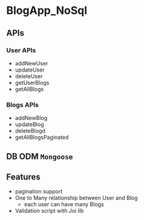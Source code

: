 ﻿# BlogApp_NoSql
## APIs
### User APIs
* addNewUser
* updateUser
* deleteUser
* getUserBlogs
* getAllBlogs
### Blogs APIs
* addNewBlog
* updateBlog
* deleteBlogd
* getAllBlogsPaginated
## DB ODM `Mongoose`
## Features
* pagination support
* One to Many relationship between User and Blog 
  * each user can have many Blogs 
* Validation script with Joi lib
